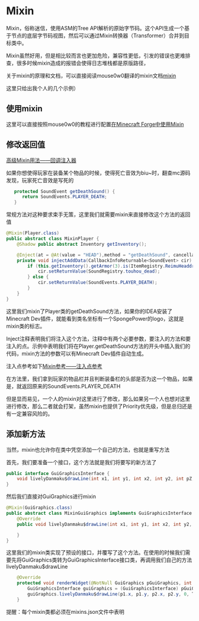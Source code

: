 # Mixin

Mixin，俗称迷信，使用ASM的Tree API解析的原始字节码。这个API生成一个基于节点的底层字节码视图，然后可以通过Mixin转换器（Transformer）合并到目标类中。

Mixin虽然好用，但是相比较而言也更加危险，兼容性更低，引发的错误也更难排查，很多时候mixin造成的报错会使得日志堆栈都是原版路径，

关于mixin的原理和文档，可以直接阅读mouse0w0翻译的mixin文档[mixin](https://mouse0w0.github.io/tags/Mixin/)

这里只给出我个人的几个示例）

## 使用mixin

这里可以直接按照mouse0w0的教程进行配置[在Minecraft Forge中使用Mixin](https://mouse0w0.github.io/2022/03/01/Mixins-on-Minecraft-Forge/)

## 修改返回值

[高级Mixin用法——回调注入器](https://mouse0w0.github.io/2018/12/05/Advanced-Mixin-Usage-Callback-Injectors/)

如果你想使得玩家在装备某个物品的时候，使得死亡音效为biu~时，翻查mc源码发现，玩家死亡音效是写死的

``` java
   protected SoundEvent getDeathSound() {
      return SoundEvents.PLAYER_DEATH;
   }
```

常规方法对这种要求束手无策，这里我们就需要mixin来直接修改这个方法的返回值

``` java
@Mixin(Player.class)
public abstract class MixinPlayer {
    @Shadow public abstract Inventory getInventory();

    @Inject(at = @At(value = "HEAD"),method = "getDeathSound", cancellable = true)
    private void injectAddData(CallbackInfoReturnable<SoundEvent> cir) {
        if (this.getInventory().getArmor(3).is(ItemRegistry.ReimuHeaddress.get())) {
            cir.setReturnValue(SoundRegistry.touhou_dead);
        } else {
            cir.setReturnValue(SoundEvents.PLAYER_DEATH);
        }
    }
}
```

这里我们mixin了Player类的getDeathSound方法，如果你的IDEA安装了Minecraft Dev插件，就能看到类名坐标有一个SpongePower的logo，这就是mixin类的标志。

Inject注释表明我们将注入这个方法，注释中有两个必要参数，要注入的方法和要注入的点。示例中表明我们将在Player.getDeathSound方法的开头中插入我们的代码，mixin方法的参数可以有Minecraft Dev插件自动生成。

注入点参考如下[Mixin参考——注入点参考](https://mouse0w0.github.io/2020/03/24/Mixin-Reference-Injection-Point-Reference/)

在方法里，我们拿到玩家的物品栏并且判断装备栏的头部是否为这一个物品，如果是，就返回原来的SoundEvents.PLAYER_DEATH

但是显而易见，一个人的mixin对这里进行了修改，那么如果另一个人也想对这里进行修改，那么二者就会打架，虽然mixin也提供了Priority优先级，但是总归还是有一定兼容风险的。

## 添加新方法

当然，mixin也允许你在类中凭空添加一个自己的方法，也就是重写方法

首先，我们要准备一个接口，这个方法就是我们将要写的新方法了

``` java
public interface GuiGraphicsInterface {
    void livelyDanmaku$drawLine(int x1, int y1, int x2, int y2, int pZ, int pColor, int width);
}
```

然后我们直接对GuiGraphics进行mixin

``` java
@Mixin(GuiGraphics.class)
public abstract class MixinGuiGraphics implements GuiGraphicsInterface {
    @Override
    public void livelyDanmaku$drawLine(int x1, int y1, int x2, int y2, int pZ, int pColor, int width) {

    }
}
```

这里我们的mixin类实现了预设的接口，并覆写了这个方法。在使用的时候我们需要先将GuiGraphics类转为GuiGraphicsInterface接口类，再调用我们自己的方法livelyDanmaku$drawLine

``` java
    @Override
    protected void renderWidget(@NotNull GuiGraphics pGuiGraphics, int pMouseX, int pMouseY, float pPartialTick) {
        GuiGraphicsInterface guiGraphics = (GuiGraphicsInterface) pGuiGraphics;
        guiGraphics.livelyDanmaku$drawLine(p1.x, p1.y, p2.x, p2.y, 0, TRANSLUCENT_BLACK, 2);
    }
```

提醒：每个mixin类都必须在mixins.json文件中表明